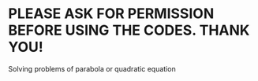 PLEASE ASK FOR PERMISSION BEFORE USING THE CODES. THANK YOU!
==================

Solving problems of parabola or quadratic equation
